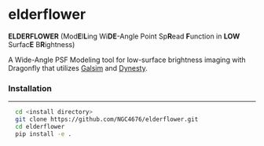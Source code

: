 # elderflower

**ELDERFLOWER** (Mod**E**l**L**ing Wi**DE**-Angle Point Sp**R**ead **F**unction in **LOW** Surfac**E** B**R**ightness)

A Wide-Angle PSF Modeling tool for low-surface brightness imaging with Dragonfly that utilizes [Galsim](https://github.com/GalSim-developers/GalSim) and [Dynesty](https://github.com/joshspeagle/dynesty).

### Installation
---
```bash
  cd <install directory>
  git clone https://github.com/NGC4676/elderflower.git
  cd elderflower
  pip install -e .
  ```
